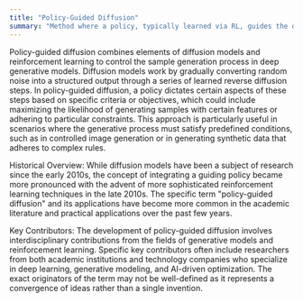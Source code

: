 ```yaml
---
title: "Policy-Guided Diffusion"
summary: "Method where a policy, typically learned via RL, guides the diffusion process in generating samples that conform to desired specifications or constraints."
---
```

Policy-guided diffusion combines elements of diffusion models and reinforcement learning to control the sample generation process in deep generative models. Diffusion models work by gradually converting random noise into a structured output through a series of learned reverse diffusion steps. In policy-guided diffusion, a policy dictates certain aspects of these steps based on specific criteria or objectives, which could include maximizing the likelihood of generating samples with certain features or adhering to particular constraints. This approach is particularly useful in scenarios where the generative process must satisfy predefined conditions, such as in controlled image generation or in generating synthetic data that adheres to complex rules.

Historical Overview: While diffusion models have been a subject of research since the early 2010s, the concept of integrating a guiding policy became more pronounced with the advent of more sophisticated reinforcement learning techniques in the late 2010s. The specific term "policy-guided diffusion" and its applications have become more common in the academic literature and practical applications over the past few years.

Key Contributors: The development of policy-guided diffusion involves interdisciplinary contributions from the fields of generative models and reinforcement learning. Specific key contributors often include researchers from both academic institutions and technology companies who specialize in deep learning, generative modeling, and AI-driven optimization. The exact originators of the term may not be well-defined as it represents a convergence of ideas rather than a single invention.
